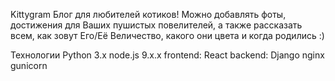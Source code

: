 Kittygram
Блог для любителей котиков! Можно добавлять фоты, достижения для Ваших пушистых повелителей, а также рассказать всем, как зовут Его/Её Величество, какого они цвета и когда родились :)

Технологии
Python 3.x
node.js 9.x.x
frontend: React
backend: Django
nginx
gunicorn
